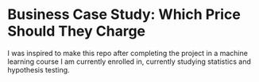 # Business Case Study: Which Price Should They Charge
 I was inspired to make this repo after completing the project in a machine learning course I am currently enrolled in, currently studying statistics and hypothesis testing.
